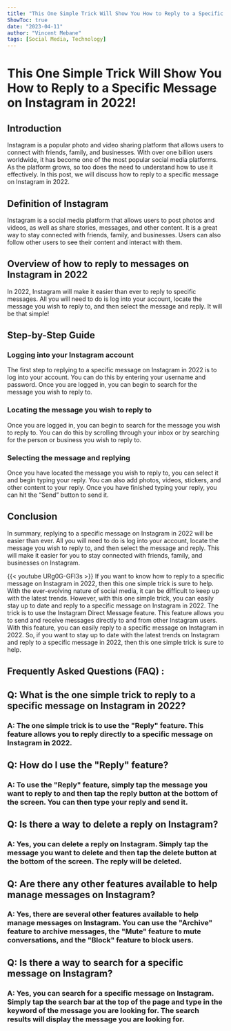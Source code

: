 ```yaml
---
title: "This One Simple Trick Will Show You How to Reply to a Specific Message on Instagram in 2022!"
ShowToc: true 
date: "2023-04-11"
author: "Vincent Mebane" 
tags: [Social Media, Technology]
---
```

# This One Simple Trick Will Show You How to Reply to a Specific Message on Instagram in 2022!

## Introduction 
Instagram is a popular photo and video sharing platform that allows users to connect with friends, family, and businesses. With over one billion users worldwide, it has become one of the most popular social media platforms. As the platform grows, so too does the need to understand how to use it effectively. In this post, we will discuss how to reply to a specific message on Instagram in 2022.

## Definition of Instagram
Instagram is a social media platform that allows users to post photos and videos, as well as share stories, messages, and other content. It is a great way to stay connected with friends, family, and businesses. Users can also follow other users to see their content and interact with them.

## Overview of how to reply to messages on Instagram in 2022
In 2022, Instagram will make it easier than ever to reply to specific messages. All you will need to do is log into your account, locate the message you wish to reply to, and then select the message and reply. It will be that simple!

## Step-by-Step Guide

### Logging into your Instagram account
The first step to replying to a specific message on Instagram in 2022 is to log into your account. You can do this by entering your username and password. Once you are logged in, you can begin to search for the message you wish to reply to.

### Locating the message you wish to reply to
Once you are logged in, you can begin to search for the message you wish to reply to. You can do this by scrolling through your inbox or by searching for the person or business you wish to reply to.

### Selecting the message and replying
Once you have located the message you wish to reply to, you can select it and begin typing your reply. You can also add photos, videos, stickers, and other content to your reply. Once you have finished typing your reply, you can hit the “Send” button to send it.

## Conclusion
In summary, replying to a specific message on Instagram in 2022 will be easier than ever. All you will need to do is log into your account, locate the message you wish to reply to, and then select the message and reply. This will make it easier for you to stay connected with friends, family, and businesses on Instagram.

{{< youtube URg0G-GFl3s >}} 
If you want to know how to reply to a specific message on Instagram in 2022, then this one simple trick is sure to help. With the ever-evolving nature of social media, it can be difficult to keep up with the latest trends. However, with this one simple trick, you can easily stay up to date and reply to a specific message on Instagram in 2022. The trick is to use the Instagram Direct Message feature. This feature allows you to send and receive messages directly to and from other Instagram users. With this feature, you can easily reply to a specific message on Instagram in 2022. So, if you want to stay up to date with the latest trends on Instagram and reply to a specific message in 2022, then this one simple trick is sure to help.

## Frequently Asked Questions (FAQ) :
<h2>Q: What is the one simple trick to reply to a specific message on Instagram in 2022?</h2>

<h3>A: The one simple trick is to use the "Reply" feature. This feature allows you to reply directly to a specific message on Instagram in 2022.</h3>

<h2>Q: How do I use the "Reply" feature?</h2>

<h3>A: To use the "Reply" feature, simply tap the message you want to reply to and then tap the reply button at the bottom of the screen. You can then type your reply and send it.</h3>

<h2>Q: Is there a way to delete a reply on Instagram?</h2>

<h3>A: Yes, you can delete a reply on Instagram. Simply tap the message you want to delete and then tap the delete button at the bottom of the screen. The reply will be deleted.</h3>

<h2>Q: Are there any other features available to help manage messages on Instagram?</h2>

<h3>A: Yes, there are several other features available to help manage messages on Instagram. You can use the "Archive" feature to archive messages, the "Mute" feature to mute conversations, and the "Block" feature to block users.</h3>

<h2>Q: Is there a way to search for a specific message on Instagram?</h2>

<h3>A: Yes, you can search for a specific message on Instagram. Simply tap the search bar at the top of the page and type in the keyword of the message you are looking for. The search results will display the message you are looking for.</h3>



